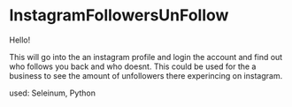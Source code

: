 # InstagramFollowersUnFollow

Hello!


This will go into the an instagram profile and login the account and find out who follows you back and who doesnt. This could be used for the a business to see the amount of unfollowers there experincing on instagram.

used: Seleinum, Python
